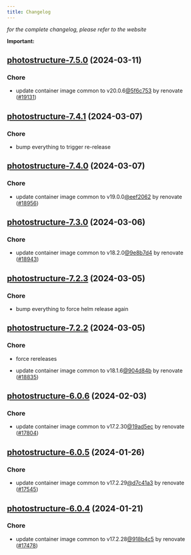 ```yaml
---
title: Changelog
---
```



*for the complete changelog, please refer to the website*

**Important:**


## [photostructure-7.5.0](https://github.com/truecharts/charts/compare/photostructure-7.4.1...photostructure-7.5.0) (2024-03-11)

### Chore



- update container image common to v20.0.6[@5f6c753](https://github.com/5f6c753) by renovate ([#19131](https://github.com/truecharts/charts/issues/19131))


## [photostructure-7.4.1](https://github.com/truecharts/charts/compare/photostructure-7.4.0...photostructure-7.4.1) (2024-03-07)

### Chore



- bump everything to trigger re-release


## [photostructure-7.4.0](https://github.com/truecharts/charts/compare/photostructure-7.3.0...photostructure-7.4.0) (2024-03-07)

### Chore



- update container image common to v19.0.0[@eef2062](https://github.com/eef2062) by renovate ([#18956](https://github.com/truecharts/charts/issues/18956))


## [photostructure-7.3.0](https://github.com/truecharts/charts/compare/photostructure-7.2.3...photostructure-7.3.0) (2024-03-06)

### Chore



- update container image common to v18.2.0[@9e8b7d4](https://github.com/9e8b7d4) by renovate ([#18943](https://github.com/truecharts/charts/issues/18943))


## [photostructure-7.2.3](https://github.com/truecharts/charts/compare/photostructure-7.2.2...photostructure-7.2.3) (2024-03-05)

### Chore



- bump everything to force helm release again


## [photostructure-7.2.2](https://github.com/truecharts/charts/compare/photostructure-7.2.0...photostructure-7.2.2) (2024-03-05)

### Chore



- force rereleases

- update container image common to v18.1.6[@904d84b](https://github.com/904d84b) by renovate ([#18835](https://github.com/truecharts/charts/issues/18835))










## [photostructure-6.0.6](https://github.com/truecharts/charts/compare/photostructure-6.0.5...photostructure-6.0.6) (2024-02-03)

### Chore



- update container image common to v17.2.30[@19ad5ec](https://github.com/19ad5ec) by renovate ([#17804](https://github.com/truecharts/charts/issues/17804))


## [photostructure-6.0.5](https://github.com/truecharts/charts/compare/photostructure-6.0.4...photostructure-6.0.5) (2024-01-26)

### Chore



- update container image common to v17.2.29[@d7c41a3](https://github.com/d7c41a3) by renovate ([#17545](https://github.com/truecharts/charts/issues/17545))


## [photostructure-6.0.4](https://github.com/truecharts/charts/compare/photostructure-6.0.3...photostructure-6.0.4) (2024-01-21)

### Chore



- update container image common to v17.2.28[@918b4c5](https://github.com/918b4c5) by renovate ([#17478](https://github.com/truecharts/charts/issues/17478))
